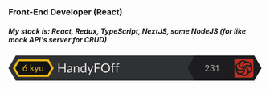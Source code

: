 ### Front-End Developer (React)
##### My stack is: React, Redux, TypeScript, NextJS, some NodeJS (for like mock API's server for CRUD)
![CodeWars rate](https://github.com/HandyFOff/HandyFOff/blob/main/images/codewars.svg)
